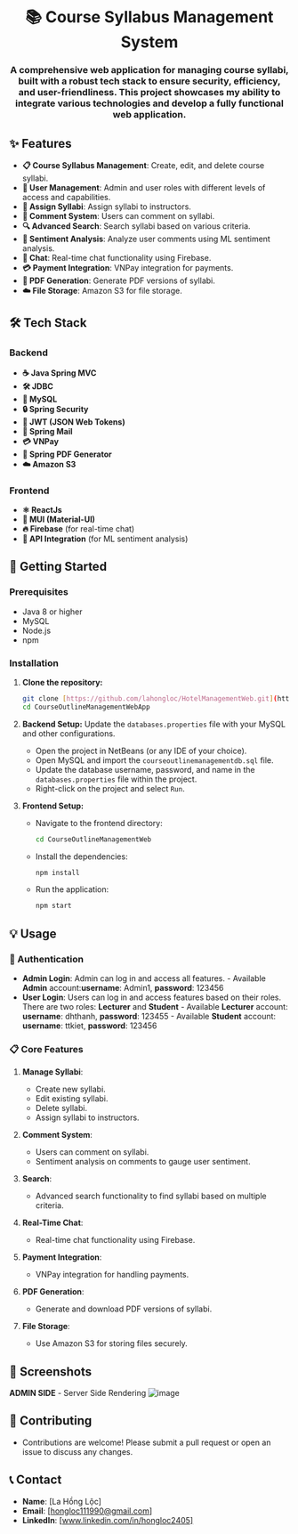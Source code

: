 <h1 align="center">📚 Course Syllabus Management System</h1>

<h3 align="center">A comprehensive web application for managing course syllabi, built with a robust tech stack to ensure security, efficiency, and user-friendliness. This project showcases my ability to integrate various technologies and develop a fully functional web application.</h3>

## ✨ Features
- **📋 Course Syllabus Management**: Create, edit, and delete course syllabi.
- **👥 User Management**: Admin and user roles with different levels of access and capabilities.
- **📝 Assign Syllabi**: Assign syllabi to instructors.
- **💬 Comment System**: Users can comment on syllabi.
- **🔍 Advanced Search**: Search syllabi based on various criteria.
- **🧠 Sentiment Analysis**: Analyze user comments using ML sentiment analysis.
- **💬 Chat**: Real-time chat functionality using Firebase.
- **💳 Payment Integration**: VNPay integration for payments.
- **📄 PDF Generation**: Generate PDF versions of syllabi.
- **☁️ File Storage**: Amazon S3 for file storage.

## 🛠 Tech Stack

### Backend
- **☕️ Java Spring MVC**
- **🛠 JDBC**
- **🐬 MySQL**
- **🔒 Spring Security**
- **🔑 JWT (JSON Web Tokens)**
- **📧 Spring Mail**
- **💳 VNPay**
- **📄 Spring PDF Generator**
- **☁️ Amazon S3**

### Frontend
- **⚛️ ReactJs**
- **🎨 MUI (Material-UI)**
- **🔥 Firebase** (for real-time chat)
- **🔗 API Integration** (for ML sentiment analysis)

## 🚀 Getting Started

### Prerequisites
- Java 8 or higher
- MySQL
- Node.js
- npm

### Installation

1. **Clone the repository:**
    ```sh
    git clone [https://github.com/lahongloc/HotelManagementWeb.git](https://github.com/lahongloc/CourseOutlineManagementWebApp.git)
    cd CourseOutlineManagementWebApp
    ```

2. **Backend Setup:**
    Update the `databases.properties` file with your MySQL and other configurations.
    - Open the project in NetBeans (or any IDE of your choice).
    - Open MySQL and import the `courseoutlinemanagementdb.sql` file.
    - Update the database username, password, and name in the `databases.properties` file within the project.
    - Right-click on the project and select `Run`.

3. **Frontend Setup:**
    - Navigate to the frontend directory:
      ```sh
      cd CourseOutlineManagementWeb
      ```
    - Install the dependencies:
      ```sh
      npm install
      ```
    - Run the application:
      ```sh
      npm start
      ```

## 💡 Usage

### 🔐 Authentication
- **Admin Login**: Admin can log in and access all features.
      - Available **Admin** account:**username**: Admin1, **password**: 123456
- **User Login**: Users can log in and access features based on their roles. There are two roles: **Lecturer** and **Student**
      - Available **Lecturer** account: **username**: dhthanh, **password**: 123455
      - Available **Student** account: **username**: ttkiet, **password**: 123456
  

### 📋 Core Features
1. **Manage Syllabi**:
    - Create new syllabi.
    - Edit existing syllabi.
    - Delete syllabi.
    - Assign syllabi to instructors.

2. **Comment System**:
    - Users can comment on syllabi.
    - Sentiment analysis on comments to gauge user sentiment.

3. **Search**:
    - Advanced search functionality to find syllabi based on multiple criteria.

4. **Real-Time Chat**:
    - Real-time chat functionality using Firebase.

5. **Payment Integration**:
    - VNPay integration for handling payments.

6. **PDF Generation**:
    - Generate and download PDF versions of syllabi.

7. **File Storage**:
    - Use Amazon S3 for storing files securely.

## 📸 Screenshots
**ADMIN SIDE** - Server Side Rendering
![image](https://github.com/lahongloc/CourseOutlineManagementWebApp/assets/109413731/6b01f6a2-4860-4875-9308-920eedd731e6)


## 🤝 Contributing
- Contributions are welcome! Please submit a pull request or open an issue to discuss any changes.

## 📞 Contact
- **Name**: [La Hồng Lộc]
- **Email**: [hongloc111990@gmail.com]
- **LinkedIn**: [www.linkedin.com/in/hongloc2405]
